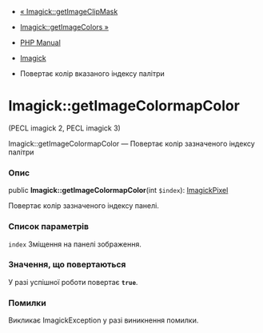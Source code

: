 - [« Imagick::getImageClipMask](imagick.getimageclipmask.md)
- [Imagick::getImageColors »](imagick.getimagecolors.md)

- [PHP Manual](index.md)
- [Imagick](class.imagick.md)
- Повертає колір вказаного індексу палітри

# Imagick::getImageColormapColor

(PECL imagick 2, PECL imagick 3)

Imagick::getImageColormapColor — Повертає колір зазначеного індексу
палітри

### Опис

public **Imagick::getImageColormapColor**(int `$index`):
[ImagickPixel](class.imagickpixel.md)

Повертає колір зазначеного індексу панелі.

### Список параметрів

`index`
Зміщення на панелі зображення.

### Значення, що повертаються

У разі успішної роботи повертає **`true`**.

### Помилки

Викликає ImagickException у разі виникнення помилки.
